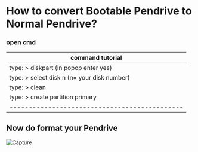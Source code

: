 #  How to convert Bootable Pendrive to Normal Pendrive?

###       open cmd

|command tutorial                            |
|--------------------------------------------|
|  type: >          diskpart       (in popop enter yes)         |
|  type: >          select disk n (n= your disk number)  |
|  type: >          clean                     |
|  type: >          create partition primary   |
|---------------------------------------------|

## Now do format your Pendrive

![Capture](https://github.com/ibrahimrifatcse/Linux-Unix-Commands-and-Shell-Scripting/assets/101995954/db7f3f1a-4fd4-48fd-94cf-00f4fa847887)
